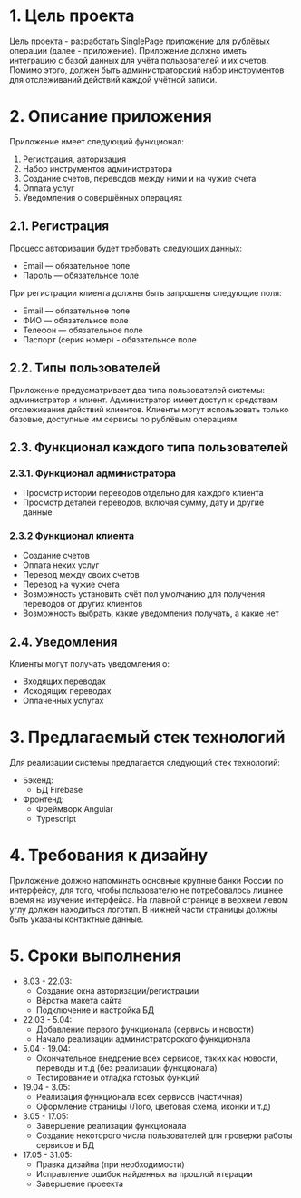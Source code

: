 # 1. Цель проекта
Цель проекта - разработать SinglePage приложение для рублёвых операции (далее - приложение). Приложение должно иметь интеграцию с базой данных для учёта пользователей и их счетов. Помимо этого, должен быть администраторский набор инструментов для отслеживаний действий каждой учётной записи.

# 2. Описание приложения
Приложение имеет следующий функционал:

1. Регистрация, авторизация
2. Набор инструментов администратора
3. Создание счетов, переводов между ними и на чужие счета
4. Оплата услуг
5. Уведомления о совершённых операциях

## 2.1. Регистрация
Процесс авторизации будет требовать следующих данных:

* Email — обязательное поле
* Пароль — обязательное поле

При регистрации клиента должны быть запрошены
следующие поля:

* Email — обязательное поле
* ФИО — обязательное поле
* Телефон — обязательное поле
* Паспорт (серия номер) - обязательное поле

## 2.2. Типы пользователей

Приложение предусматривает два типа пользователей системы: администратор и клиент. Администратор имеет доступ к средствам отслеживания действий клиентов. Клиенты могут использовать только базовые, доступные им сервисы по рублёвым операциям.

## 2.3. Функционал каждого типа пользователей

### 2.3.1. Функционал администратора

- Просмотр истории переводов отдельно для каждого клиента
- Просмотр деталей переводов, включая сумму, дату и другие данные

### 2.3.2 Функционал клиента

- Создание счетов
- Оплата неких услуг
- Перевод между своих счетов
- Перевод на чужие счета
- Возможность установить счёт пол умолчанию для получения переводов от других клиентов
- Возможность выбрать, какие уведомления получать, а какие нет

## 2.4. Уведомления
Клиенты могут получать уведомления о:

* Входящих переводах
* Исходящих переводах
* Оплаченных услугах

# 3. Предлагаемый стек технологий

Для реализации системы предлагается следующий стек технологий:

* Бэкенд:
    - БД Firebase
* Фронтенд:
    - Фреймворк Angular
    - Typescript

# 4. Требования к дизайну
Приложение должно напоминать основные крупные банки России по интерфейсу, для того, чтобы пользователю не потребовалось лишнее время на изучение интерфейса. На главной странице в верхнем левом углу должен находиться логотип. 
В нижней части страницы должны быть указаны контактные данные.

# 5. Сроки выполнения

* 8.03 - 22.03:
    - Создание окна авторизации/регистрации
    - Вёрстка макета сайта
    - Подключение и настройка БД
* 22.03 - 5.04:
    - Добавление первого функционала (сервисы и новости)
    - Начало реализации администраторского функционала
* 5.04 - 19.04: 
    - Окончательное внедрение всех сервисов, таких как новости, переводы и т.д (без реализации функционала)
    - Тестирование и отладка готовых функций
* 19.04 - 3.05:
    - Реализация функционала всех сервисов (частичная)
    - Оформление страницы (Лого, цветовая схема, иконки и т.д)
* 3.05 - 17.05:
    - Завершение реализации функционала
    - Создание некоторого числа пользователей для проверки работы сервисов и БД
* 17.05 - 31.05: 
    - Правка дизайна (при необходимости)
    - Исправление ошибок найденных на прошлой итерации
    - Завершение проеекта
